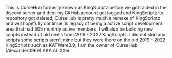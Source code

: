 This is CurseHub formerly known as KingScriptz before we got raided in the discord server and then my GitHub account got logged and KingScriptz its repository got deleted, CurseHub is pretty much a remake of KingScriptz and will hopefully continue its legacy of being a active script development area that had 505 monthly active members, I will also be building new scripts instead of old one's from 2019 - 2022 KingScriptz. I did not skid any scripts some scripts aren't mine but they were there on the old 2019 - 2022 KingScriptz such as KATWare3.9, I am the owner of CurseHub (Alexander0969) AKA AliiXXer

